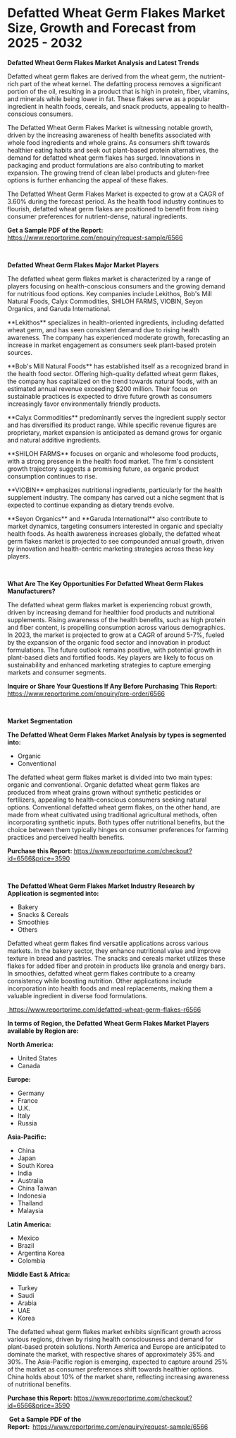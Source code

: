 <p><h1>Defatted Wheat Germ Flakes Market Size, Growth and Forecast from 2025 - 2032</h1></p><p><strong>Defatted Wheat Germ Flakes Market Analysis and Latest Trends</strong></p>
<p><p>Defatted wheat germ flakes are derived from the wheat germ, the nutrient-rich part of the wheat kernel. The defatting process removes a significant portion of the oil, resulting in a product that is high in protein, fiber, vitamins, and minerals while being lower in fat. These flakes serve as a popular ingredient in health foods, cereals, and snack products, appealing to health-conscious consumers.</p><p>The Defatted Wheat Germ Flakes Market is witnessing notable growth, driven by the increasing awareness of health benefits associated with whole food ingredients and whole grains. As consumers shift towards healthier eating habits and seek out plant-based protein alternatives, the demand for defatted wheat germ flakes has surged. Innovations in packaging and product formulations are also contributing to market expansion. The growing trend of clean label products and gluten-free options is further enhancing the appeal of these flakes.</p><p>The Defatted Wheat Germ Flakes Market is expected to grow at a CAGR of 3.60% during the forecast period. As the health food industry continues to flourish, defatted wheat germ flakes are positioned to benefit from rising consumer preferences for nutrient-dense, natural ingredients.</p></p>
<p><strong>Get a Sample PDF of the Report:&nbsp;</strong> <a href="https://www.reportprime.com/enquiry/request-sample/6566?utm_campaign=4601&utm_medium=2&utm_source=Github&utm_content=ia&utm_term=16052025&utm_id=defatted-wheat-germ-flakes">https://www.reportprime.com/enquiry/request-sample/6566</a></p>
<p>&nbsp;</p>
<p><strong>Defatted Wheat Germ Flakes Major Market Players</strong></p>
<p><p>The defatted wheat germ flakes market is characterized by a range of players focusing on health-conscious consumers and the growing demand for nutritious food options. Key companies include Lekithos, Bob's Mill Natural Foods, Calyx Commodities, SHILOH FARMS, VIOBIN, Seyon Organics, and Garuda International.</p><p>**Lekithos** specializes in health-oriented ingredients, including defatted wheat germ, and has seen consistent demand due to rising health awareness. The company has experienced moderate growth, forecasting an increase in market engagement as consumers seek plant-based protein sources.</p><p>**Bob's Mill Natural Foods** has established itself as a recognized brand in the health food sector. Offering high-quality defatted wheat germ flakes, the company has capitalized on the trend towards natural foods, with an estimated annual revenue exceeding $200 million. Their focus on sustainable practices is expected to drive future growth as consumers increasingly favor environmentally friendly products.</p><p>**Calyx Commodities** predominantly serves the ingredient supply sector and has diversified its product range. While specific revenue figures are proprietary, market expansion is anticipated as demand grows for organic and natural additive ingredients.</p><p>**SHILOH FARMS** focuses on organic and wholesome food products, with a strong presence in the health food market. The firm's consistent growth trajectory suggests a promising future, as organic product consumption continues to rise.</p><p>**VIOBIN** emphasizes nutritional ingredients, particularly for the health supplement industry. The company has carved out a niche segment that is expected to continue expanding as dietary trends evolve.</p><p>**Seyon Organics** and **Garuda International** also contribute to market dynamics, targeting consumers interested in organic and specialty health foods. As health awareness increases globally, the defatted wheat germ flakes market is projected to see compounded annual growth, driven by innovation and health-centric marketing strategies across these key players.</p></p>
<p>&nbsp;</p>
<p><strong>What Are The Key Opportunities For Defatted Wheat Germ Flakes Manufacturers?</strong></p>
<p><p>The defatted wheat germ flakes market is experiencing robust growth, driven by increasing demand for healthier food products and nutritional supplements. Rising awareness of the health benefits, such as high protein and fiber content, is propelling consumption across various demographics. In 2023, the market is projected to grow at a CAGR of around 5-7%, fueled by the expansion of the organic food sector and innovation in product formulations. The future outlook remains positive, with potential growth in plant-based diets and fortified foods. Key players are likely to focus on sustainability and enhanced marketing strategies to capture emerging markets and consumer segments.</p></p>
<p><strong>Inquire or Share Your Questions If Any Before Purchasing This Report:</strong> <a href="https://www.reportprime.com/enquiry/pre-order/6566?utm_campaign=4601&utm_medium=2&utm_source=Github&utm_content=ia&utm_term=16052025&utm_id=defatted-wheat-germ-flakes">https://www.reportprime.com/enquiry/pre-order/6566</a></p>
<p>&nbsp;</p>
<p><strong>Market Segmentation</strong></p>
<p><strong>The Defatted Wheat Germ Flakes Market Analysis by types is segmented into:</strong></p>
<p><ul><li>Organic</li><li>Conventional</li></ul></p>
<p><p>The defatted wheat germ flakes market is divided into two main types: organic and conventional. Organic defatted wheat germ flakes are produced from wheat grains grown without synthetic pesticides or fertilizers, appealing to health-conscious consumers seeking natural options. Conventional defatted wheat germ flakes, on the other hand, are made from wheat cultivated using traditional agricultural methods, often incorporating synthetic inputs. Both types offer nutritional benefits, but the choice between them typically hinges on consumer preferences for farming practices and perceived health benefits.</p></p>
<p><strong>Purchase this Report:&nbsp;</strong><a href="https://www.reportprime.com/checkout?id=6566&price=3590&utm_campaign=4601&utm_medium=2&utm_source=Github&utm_content=ia&utm_term=16052025&utm_id=defatted-wheat-germ-flakes">https://www.reportprime.com/checkout?id=6566&price=3590</a></p>
<p>&nbsp;</p>
<p><strong>The Defatted Wheat Germ Flakes Market Industry Research by Application is segmented into:</strong></p>
<p><ul><li>Bakery</li><li>Snacks & Cereals</li><li>Smoothies</li><li>Others</li></ul></p>
<p><p>Defatted wheat germ flakes find versatile applications across various markets. In the bakery sector, they enhance nutritional value and improve texture in bread and pastries. The snacks and cereals market utilizes these flakes for added fiber and protein in products like granola and energy bars. In smoothies, defatted wheat germ flakes contribute to a creamy consistency while boosting nutrition. Other applications include incorporation into health foods and meal replacements, making them a valuable ingredient in diverse food formulations.</p></p>
<p><a href="https://www.reportprime.com/defatted-wheat-germ-flakes-r6566?utm_campaign=4601&utm_medium=2&utm_source=Github&utm_content=ia&utm_term=16052025&utm_id=defatted-wheat-germ-flakes">&nbsp;https://www.reportprime.com/defatted-wheat-germ-flakes-r6566</a></p>
<p><strong>In terms of Region, the Defatted Wheat Germ Flakes Market Players available by Region are:</strong></p>
<p>
    <p> <strong> North America: </strong>
        <ul>
            <li>United States</li>
            <li>Canada</li>
        </ul>
        </p> 
    <p> <strong> Europe: </strong>
        <ul>
            <li>Germany</li>
            <li>France</li>
            <li>U.K.</li>
            <li>Italy</li>
            <li>Russia</li>
        </ul>
        </p> 
    <p> <strong> Asia-Pacific: </strong>
        <ul>
            <li>China</li>
            <li>Japan</li>
            <li>South Korea</li>
            <li>India</li>
            <li>Australia</li>
            <li>China Taiwan</li>
            <li>Indonesia</li>
            <li>Thailand</li>
            <li>Malaysia</li>
        </ul>
        </p> 
    <p> <strong> Latin America: </strong>
        <ul>
            <li>Mexico</li>
            <li>Brazil</li>
            <li>Argentina Korea</li>
            <li>Colombia</li>
        </ul>
        </p> 
    <p> <strong> Middle East & Africa: </strong>
        <ul>
            <li>Turkey</li>
            <li>Saudi</li>
            <li>Arabia</li>
            <li>UAE</li>
            <li>Korea</li>
        </ul>
    </p>
    </p>
<p><p>The defatted wheat germ flakes market exhibits significant growth across various regions, driven by rising health consciousness and demand for plant-based protein solutions. North America and Europe are anticipated to dominate the market, with respective shares of approximately 35% and 30%. The Asia-Pacific region is emerging, expected to capture around 25% of the market as consumer preferences shift towards healthier options. China holds about 10% of the market share, reflecting increasing awareness of nutritional benefits.</p></p>
<p><strong>Purchase this Report: </strong><a href="https://www.reportprime.com/checkout?id=6566&price=3590&utm_campaign=4601&utm_medium=2&utm_source=Github&utm_content=ia&utm_term=16052025&utm_id=defatted-wheat-germ-flakes">https://www.reportprime.com/checkout?id=6566&price=3590</a></p>
<p>&nbsp;<strong>Get a Sample PDF of the Report:&nbsp;&nbsp;</strong><a href="https://www.reportprime.com/enquiry/request-sample/6566?utm_campaign=4601&utm_medium=2&utm_source=Github&utm_content=ia&utm_term=16052025&utm_id=defatted-wheat-germ-flakes">https://www.reportprime.com/enquiry/request-sample/6566</a></p>
<p><strong></strong></p>
<p><p></p><p></p><p></p></p>